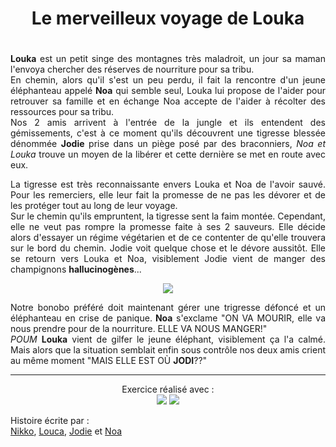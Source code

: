 # <h1 align="center">Le merveilleux voyage de Louka<h1>

<p align="justify"><b>Louka</b> est un petit singe des montagnes très maladroit, un jour sa maman l'envoya chercher des réserves de nourriture pour sa tribu.<br>En chemin, alors qu'il s'est un peu perdu, il fait la rencontre d'un jeune éléphanteau appelé <b>Noa</b> qui semble seul, Louka lui propose de l'aider pour retrouver sa famille et en échange Noa accepte de l'aider à récolter des ressources pour sa tribu. <br>Nos 2 amis arrivent à l'entrée de la jungle et ils entendent des gémissements, c'est à ce moment qu'ils découvrent une tigresse blessée dénommée <b>Jodie</b> prise dans un piège posé par des braconniers, <i>Noa et Louka</i> trouve un moyen de la libérer et cette dernière se met en route avec eux.</p>

<p align="justify">
La tigresse est très reconnaissante envers Louka et Noa de l'avoir sauvé. Pour les remerciers, elle leur fait la promesse de ne pas les dévorer et de les protéger tout au long de leur voyage.<br>
Sur le chemin qu'ils empruntent, la tigresse sent la faim montée. Cependant, elle ne veut pas rompre la promesse faite à ses 2 sauveurs. Elle décide alors d'essayer un régime végétarien et de ce contenter de qu'elle trouvera sur le bord du chemin. Jodie voit quelque chose et le dévore aussitôt. Elle se retourn vers Louka et Noa, visiblement Jodie vient de manger des champignons <b>hallucinogènes</b>...
<p align="center">
<img src="https://i.chzbgr.com/full/5017084416/hEC827DFA/eeeew">

<p align="justify">Notre bonobo préféré doit maintenant gérer une trigresse défoncé et un éléphanteau en crise de panique.<b> Noa</b> s'exclame "ON VA MOURIR, elle va nous prendre pour de la nourriture. ELLE VA NOUS MANGER!"</br><i>POUM</i> <b>Louka</b> vient de gilfer le jeune éléphant, visiblement ça l'a calmé. Mais alors que la situation semblait enfin sous contrôle nos deux amis crient au même moment "MAIS ELLE EST OÙ <b>JODI</b>??"</p>











-------------------------------------------------------------------------------
<p align="center">
Exercice réalisé avec :<br>
<img src="https://img.shields.io/badge/Git-white?&logo=git&style=for-the-badge"> 
<img src="https://img.shields.io/badge/Github-283747?&logo=github&style=for-the-badge">

Histoire écrite par :<br>
[Nikko](https://github.com/LeShib), 
[Louca](https://github.com/LinoLouka),
[Jodie](https://github.com/JodieAddis) et
[Noa](https://github.com/osiriscity)


